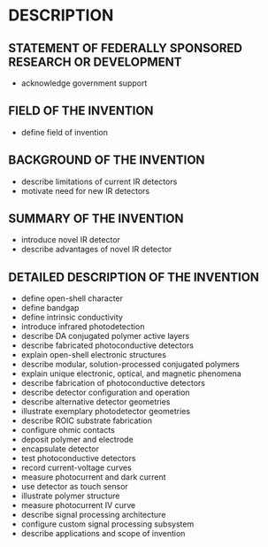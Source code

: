 # DESCRIPTION

## STATEMENT OF FEDERALLY SPONSORED RESEARCH OR DEVELOPMENT

- acknowledge government support

## FIELD OF THE INVENTION

- define field of invention

## BACKGROUND OF THE INVENTION

- describe limitations of current IR detectors
- motivate need for new IR detectors

## SUMMARY OF THE INVENTION

- introduce novel IR detector
- describe advantages of novel IR detector

## DETAILED DESCRIPTION OF THE INVENTION

- define open-shell character
- define bandgap
- define intrinsic conductivity
- introduce infrared photodetection
- describe DA conjugated polymer active layers
- describe fabricated photoconductive detectors
- explain open-shell electronic structures
- describe modular, solution-processed conjugated polymers
- explain unique electronic, optical, and magnetic phenomena
- describe fabrication of photoconductive detectors
- describe detector configuration and operation
- describe alternative detector geometries
- illustrate exemplary photodetector geometries
- describe ROIC substrate fabrication
- configure ohmic contacts
- deposit polymer and electrode
- encapsulate detector
- test photoconductive detectors
- record current-voltage curves
- measure photocurrent and dark current
- use detector as touch sensor
- illustrate polymer structure
- measure photocurrent IV curve
- describe signal processing architecture
- configure custom signal processing subsystem
- describe applications and scope of invention

